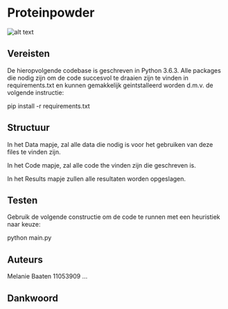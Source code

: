 # Proteinpowder

![alt text](http://heuristieken.nl/wiki/images/3/3a/GoodBadFoldings.jpg)

## Vereisten

De hieropvolgende codebase is geschreven in Python 3.6.3. Alle packages die nodig zijn om de code succesvol te draaien zijn te vinden in requirements.txt en kunnen gemakkelijk geintstalleerd worden d.m.v. de volgende instructie:

pip install -r requirements.txt

## Structuur

In het Data mapje, zal alle data die nodig is voor het gebruiken van deze files te vinden zijn. 

In het Code mapje, zal alle code the vinden zijn die geschreven is.

In het Results mapje zullen alle resultaten worden opgeslagen.

## Testen

Gebruik de volgende constructie om de code te runnen met een heuristiek naar keuze:

python main.py

## Auteurs

Melanie Baaten 11053909
...

## Dankwoord


